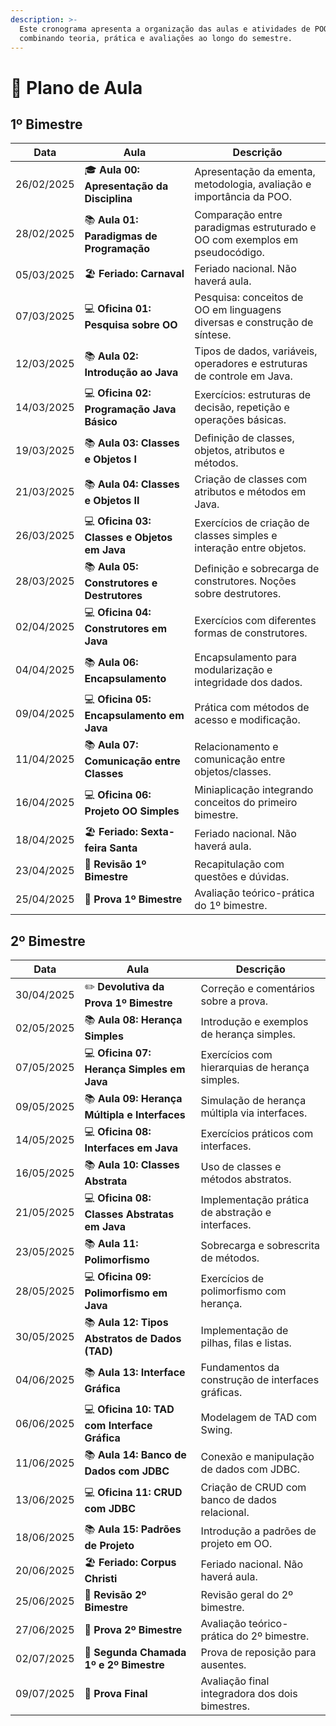 ```yaml
---
description: >-
  Este cronograma apresenta a organização das aulas e atividades de POO,
  combinando teoria, prática e avaliações ao longo do semestre.
---
```


# 📆 Plano de Aula

## 1º Bimestre

<table data-card-size="large" data-column-title-hidden data-view="cards"><thead><tr><th>Data</th><th>Aula</th><th>Descrição</th></tr></thead><tbody><tr><td>26/02/2025</td><td><span data-gb-custom-inline data-tag="emoji" data-code="1f393">🎓</span> <strong>Aula 00: Apresentação da Disciplina</strong></td><td>Apresentação da ementa, metodologia, avaliação e importância da POO.</td></tr><tr><td>28/02/2025</td><td><span data-gb-custom-inline data-tag="emoji" data-code="1f4da">📚</span> <strong>Aula 01: Paradigmas de Programação</strong></td><td>Comparação entre paradigmas estruturado e OO com exemplos em pseudocódigo.</td></tr><tr><td>05/03/2025</td><td><span data-gb-custom-inline data-tag="emoji" data-code="1f3d6">🏖️</span> <strong>Feriado: Carnaval</strong></td><td>Feriado nacional. Não haverá aula.</td></tr><tr><td>07/03/2025</td><td><span data-gb-custom-inline data-tag="emoji" data-code="1f4bb">💻</span> <strong>Oficina 01: Pesquisa sobre OO</strong></td><td>Pesquisa: conceitos de OO em linguagens diversas e construção de síntese.</td></tr><tr><td>12/03/2025</td><td><span data-gb-custom-inline data-tag="emoji" data-code="1f4da">📚</span> <strong>Aula 02: Introdução ao Java</strong></td><td>Tipos de dados, variáveis, operadores e estruturas de controle em Java.</td></tr><tr><td>14/03/2025</td><td><span data-gb-custom-inline data-tag="emoji" data-code="1f4bb">💻</span> <strong>Oficina 02: Programação Java Básico</strong></td><td>Exercícios: estruturas de decisão, repetição e operações básicas.</td></tr><tr><td>19/03/2025</td><td><span data-gb-custom-inline data-tag="emoji" data-code="1f4da">📚</span> <strong>Aula 03: Classes e Objetos I</strong></td><td>Definição de classes, objetos, atributos e métodos.</td></tr><tr><td>21/03/2025</td><td><span data-gb-custom-inline data-tag="emoji" data-code="1f4da">📚</span> <strong>Aula 04: Classes e Objetos II</strong></td><td>Criação de classes com atributos e métodos em Java.</td></tr><tr><td>26/03/2025</td><td><span data-gb-custom-inline data-tag="emoji" data-code="1f4bb">💻</span> <strong>Oficina 03: Classes e Objetos em Java</strong></td><td>Exercícios de criação de classes simples e interação entre objetos.</td></tr><tr><td>28/03/2025</td><td><span data-gb-custom-inline data-tag="emoji" data-code="1f4da">📚</span> <strong>Aula 05: Construtores e Destrutores</strong></td><td>Definição e sobrecarga de construtores. Noções sobre destrutores.</td></tr><tr><td>02/04/2025</td><td><span data-gb-custom-inline data-tag="emoji" data-code="1f4bb">💻</span> <strong>Oficina 04: Construtores em Java</strong></td><td>Exercícios com diferentes formas de construtores.</td></tr><tr><td>04/04/2025</td><td><span data-gb-custom-inline data-tag="emoji" data-code="1f4da">📚</span> <strong>Aula 06: Encapsulamento</strong></td><td>Encapsulamento para modularização e integridade dos dados.</td></tr><tr><td>09/04/2025</td><td><span data-gb-custom-inline data-tag="emoji" data-code="1f4bb">💻</span> <strong>Oficina 05: Encapsulamento em Java</strong></td><td>Prática com métodos de acesso e modificação.</td></tr><tr><td>11/04/2025</td><td><span data-gb-custom-inline data-tag="emoji" data-code="1f4da">📚</span> <strong>Aula 07: Comunicação entre Classes</strong></td><td>Relacionamento e comunicação entre objetos/classes.</td></tr><tr><td>16/04/2025</td><td><span data-gb-custom-inline data-tag="emoji" data-code="1f4bb">💻</span> <strong>Oficina 06: Projeto OO Simples</strong></td><td>Miniaplicação integrando conceitos do primeiro bimestre.</td></tr><tr><td>18/04/2025</td><td><span data-gb-custom-inline data-tag="emoji" data-code="1f3d6">🏖️</span> <strong>Feriado: Sexta-feira Santa</strong></td><td>Feriado nacional. Não haverá aula.</td></tr><tr><td>23/04/2025</td><td><span data-gb-custom-inline data-tag="emoji" data-code="1f4d1">📑</span> <strong>Revisão 1º Bimestre</strong></td><td>Recapitulação com questões e dúvidas.</td></tr><tr><td>25/04/2025</td><td><span data-gb-custom-inline data-tag="emoji" data-code="1f4dd">📝</span> <strong>Prova 1º Bimestre</strong></td><td>Avaliação teórico-prática do 1º bimestre.</td></tr></tbody></table>

## 2º Bimestre

<table data-card-size="large" data-column-title-hidden data-view="cards"><thead><tr><th>Data</th><th>Aula</th><th>Descrição</th></tr></thead><tbody><tr><td>30/04/2025</td><td><span data-gb-custom-inline data-tag="emoji" data-code="270f">✏️</span> <strong>Devolutiva da Prova 1º Bimestre</strong></td><td>Correção e comentários sobre a prova.</td></tr><tr><td>02/05/2025</td><td><span data-gb-custom-inline data-tag="emoji" data-code="1f4da">📚</span> <strong>Aula 08: Herança Simples</strong></td><td>Introdução e exemplos de herança simples.</td></tr><tr><td>07/05/2025</td><td><span data-gb-custom-inline data-tag="emoji" data-code="1f4bb">💻</span> <strong>Oficina 07: Herança Simples em Java</strong></td><td>Exercícios com hierarquias de herança simples.</td></tr><tr><td>09/05/2025</td><td><span data-gb-custom-inline data-tag="emoji" data-code="1f4da">📚</span> <strong>Aula 09: Herança Múltipla e Interfaces</strong></td><td>Simulação de herança múltipla via interfaces.</td></tr><tr><td>14/05/2025</td><td><span data-gb-custom-inline data-tag="emoji" data-code="1f4bb">💻</span> <strong>Oficina 08: Interfaces em Java</strong></td><td>Exercícios práticos com interfaces.</td></tr><tr><td>16/05/2025</td><td><span data-gb-custom-inline data-tag="emoji" data-code="1f4da">📚</span> <strong>Aula 10: Classes Abstrata</strong></td><td>Uso de classes e métodos abstratos.</td></tr><tr><td>21/05/2025</td><td><span data-gb-custom-inline data-tag="emoji" data-code="1f4bb">💻</span> <strong>Oficina 08: Classes Abstratas em Java</strong></td><td>Implementação prática de abstração e interfaces.</td></tr><tr><td>23/05/2025</td><td><span data-gb-custom-inline data-tag="emoji" data-code="1f4da">📚</span> <strong>Aula 11: Polimorfismo</strong></td><td>Sobrecarga e sobrescrita de métodos.</td></tr><tr><td>28/05/2025</td><td><span data-gb-custom-inline data-tag="emoji" data-code="1f4bb">💻</span> <strong>Oficina 09: Polimorfismo em Java</strong></td><td>Exercícios de polimorfismo com herança.</td></tr><tr><td>30/05/2025</td><td><span data-gb-custom-inline data-tag="emoji" data-code="1f4da">📚</span> <strong>Aula 12: Tipos Abstratos de Dados (TAD)</strong></td><td>Implementação de pilhas, filas e listas.</td></tr><tr><td>04/06/2025</td><td><span data-gb-custom-inline data-tag="emoji" data-code="1f4da">📚</span> <strong>Aula 13: Interface Gráfica</strong></td><td>Fundamentos da construção de interfaces gráficas.</td></tr><tr><td>06/06/2025</td><td><span data-gb-custom-inline data-tag="emoji" data-code="1f4bb">💻</span> <strong>Oficina 10: TAD com Interface Gráfica</strong></td><td>Modelagem de TAD com Swing.</td></tr><tr><td>11/06/2025</td><td><span data-gb-custom-inline data-tag="emoji" data-code="1f4da">📚</span> <strong>Aula 14: Banco de Dados com JDBC</strong></td><td>Conexão e manipulação de dados com JDBC.</td></tr><tr><td>13/06/2025</td><td><span data-gb-custom-inline data-tag="emoji" data-code="1f4bb">💻</span> <strong>Oficina 11: CRUD com JDBC</strong></td><td>Criação de CRUD com banco de dados relacional.</td></tr><tr><td>18/06/2025</td><td><span data-gb-custom-inline data-tag="emoji" data-code="1f4da">📚</span> <strong>Aula 15: Padrões de Projeto</strong></td><td>Introdução a padrões de projeto em OO.</td></tr><tr><td>20/06/2025</td><td><span data-gb-custom-inline data-tag="emoji" data-code="1f3d6">🏖️</span> <strong>Feriado: Corpus Christi</strong></td><td>Feriado nacional. Não haverá aula.</td></tr><tr><td>25/06/2025</td><td><span data-gb-custom-inline data-tag="emoji" data-code="1f4d1">📑</span> <strong>Revisão 2º Bimestre</strong></td><td>Revisão geral do 2º bimestre.</td></tr><tr><td>27/06/2025</td><td><span data-gb-custom-inline data-tag="emoji" data-code="1f4dd">📝</span> <strong>Prova 2º Bimestre</strong></td><td>Avaliação teórico-prática do 2º bimestre.</td></tr><tr><td>02/07/2025</td><td><span data-gb-custom-inline data-tag="emoji" data-code="1f4dd">📝</span> <strong>Segunda Chamada 1º e 2º Bimestre</strong></td><td>Prova de reposição para ausentes.</td></tr><tr><td>09/07/2025</td><td><span data-gb-custom-inline data-tag="emoji" data-code="1f4dd">📝</span> <strong>Prova Final</strong></td><td>Avaliação final integradora dos dois bimestres.</td></tr></tbody></table>
